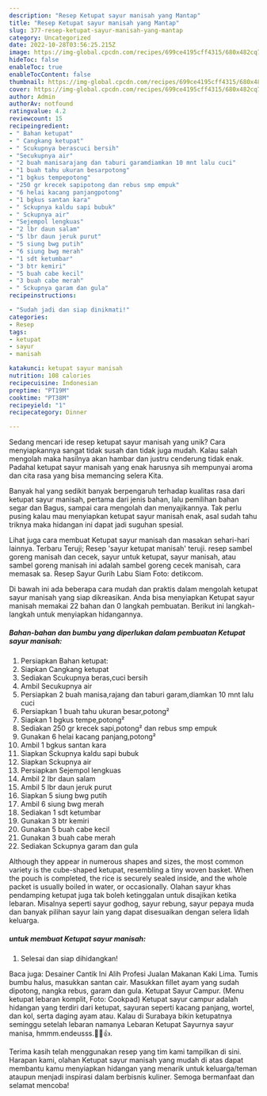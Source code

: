```yaml
---
description: "Resep Ketupat sayur manisah yang Mantap"
title: "Resep Ketupat sayur manisah yang Mantap"
slug: 377-resep-ketupat-sayur-manisah-yang-mantap
category: Uncategorized
date: 2022-10-28T03:56:25.215Z
image: https://img-global.cpcdn.com/recipes/699ce4195cff4315/680x482cq70/ketupat-sayur-manisah-foto-resep-utama.jpg
hideToc: false
enableToc: true
enableTocContent: false
thumbnail: https://img-global.cpcdn.com/recipes/699ce4195cff4315/680x482cq70/ketupat-sayur-manisah-foto-resep-utama.jpg
cover: https://img-global.cpcdn.com/recipes/699ce4195cff4315/680x482cq70/ketupat-sayur-manisah-foto-resep-utama.jpg
author: Admin
authorAv: notfound
ratingvalue: 4.2
reviewcount: 15
recipeingredient:
- " Bahan ketupat"
- " Cangkang ketupat"
- " Scukupnya berascuci bersih"
- "Secukupnya air"
- "2 buah manisarajang dan taburi garamdiamkan 10 mnt lalu cuci"
- "1 buah tahu ukuran besarpotong"
- "1 bgkus tempepotong"
- "250 gr krecek sapipotong dan rebus smp empuk"
- "6 helai kacang panjangpotong"
- "1 bgkus santan kara"
- " Sckupnya kaldu sapi bubuk"
- " Sckupnya air"
- "Sejempol lengkuas"
- "2 lbr daun salam"
- "5 lbr daun jeruk purut"
- "5 siung bwg putih"
- "6 siung bwg merah"
- "1 sdt ketumbar"
- "3 btr kemiri"
- "5 buah cabe kecil"
- "3 buah cabe merah"
- " Sckupnya garam dan gula"
recipeinstructions:

- "Sudah jadi dan siap dinikmati!"
categories:
- Resep
tags:
- ketupat
- sayur
- manisah

katakunci: ketupat sayur manisah 
nutrition: 108 calories
recipecuisine: Indonesian
preptime: "PT19M"
cooktime: "PT38M"
recipeyield: "1"
recipecategory: Dinner

---
```





Sedang mencari ide resep ketupat sayur manisah yang unik? Cara menyiapkannya sangat tidak susah dan tidak juga mudah. Kalau salah mengolah maka hasilnya akan hambar dan justru cenderung tidak enak. Padahal ketupat sayur manisah yang enak harusnya sih mempunyai aroma dan cita rasa yang bisa memancing selera Kita.





Banyak hal yang sedikit banyak berpengaruh terhadap kualitas rasa dari ketupat sayur manisah, pertama dari jenis bahan, lalu pemilihan bahan segar dan Bagus, sampai cara mengolah dan menyajikannya. Tak perlu pusing kalau mau menyiapkan ketupat sayur manisah enak,      asal sudah tahu triknya maka hidangan ini dapat jadi suguhan spesial.














Lihat juga cara membuat Ketupat sayur manisah dan masakan sehari-hari lainnya. Terbaru Teruji; Resep &#39;sayur ketupat manisah&#39; teruji. resep sambel goreng manisah dan cecek, sayur untuk ketupat, sayur manisah, atau sambel goreng manisah ini adalah sambel goreng cecek manisah, cara memasak sa. Resep Sayur Gurih Labu Siam Foto: detikcom.






Di bawah ini ada beberapa cara mudah dan praktis dalam mengolah ketupat sayur manisah yang siap dikreasikan. Anda bisa menyiapkan Ketupat sayur manisah memakai 22 bahan dan 0 langkah pembuatan. Berikut ini langkah-langkah untuk menyiapkan hidangannya.

<!--inarticleads1-->

##### Bahan-bahan dan bumbu yang diperlukan dalam pembuatan Ketupat sayur manisah:

1. Persiapkan  Bahan ketupat:
1. Siapkan  Cangkang ketupat
1. Sediakan  Scukupnya beras,cuci bersih
1. Ambil Secukupnya air
1. Persiapkan 2 buah manisa,rajang dan taburi garam,diamkan 10 mnt lalu cuci
1. Persiapkan 1 buah tahu ukuran besar,potong²
1. Siapkan 1 bgkus tempe,potong²
1. Sediakan 250 gr krecek sapi,potong² dan rebus smp empuk
1. Gunakan 6 helai kacang panjang,potong²
1. Ambil 1 bgkus santan kara
1. Siapkan  Sckupnya kaldu sapi bubuk
1. Siapkan  Sckupnya air
1. Persiapkan Sejempol lengkuas
1. Ambil 2 lbr daun salam
1. Ambil 5 lbr daun jeruk purut
1. Siapkan 5 siung bwg putih
1. Ambil 6 siung bwg merah
1. Sediakan 1 sdt ketumbar
1. Gunakan 3 btr kemiri
1. Gunakan 5 buah cabe kecil
1. Gunakan 3 buah cabe merah
1. Sediakan  Sckupnya garam dan gula


Although they appear in numerous shapes and sizes, the most common variety is the cube-shaped ketupat, resembling a tiny woven basket. When the pouch is completed, the rice is securely sealed inside, and the whole packet is usually boiled in water, or occasionally. Olahan sayur khas pendamping ketupat juga tak boleh ketinggalan untuk disajikan ketika lebaran. Misalnya seperti sayur godhog, sayur rebung, sayur pepaya muda dan banyak pilihan sayur lain yang dapat disesuaikan dengan selera lidah keluarga. 

<!--inarticleads2-->

#####  untuk membuat Ketupat sayur manisah:


1. Selesai dan siap dihidangkan!

Baca juga: Desainer Cantik Ini Alih Profesi Jualan Makanan Kaki Lima. Tumis bumbu halus, masukkan santan cair. Masukkan fillet ayam yang sudah dipotong, nangka rebus, garam dan gula. Ketupat Sayur Campur. (Menu ketupat lebaran komplit, Foto: Cookpad) Ketupat sayur campur adalah hidangan yang terdiri dari ketupat, sayuran seperti kacang panjang, wortel, dan kol, serta daging ayam atau. Kalau di Surabaya bikin ketupatnya seminggu setelah lebaran namanya Lebaran Ketupat Sayurnya sayur manisa, hmmm.endeusss.👍🏽👍. 

Terima kasih telah menggunakan resep yang tim kami tampilkan di sini. Harapan kami, olahan Ketupat sayur manisah yang mudah di atas dapat membantu kamu menyiapkan hidangan yang menarik untuk keluarga/teman ataupun menjadi inspirasi dalam berbisnis kuliner. Semoga bermanfaat dan selamat mencoba!

